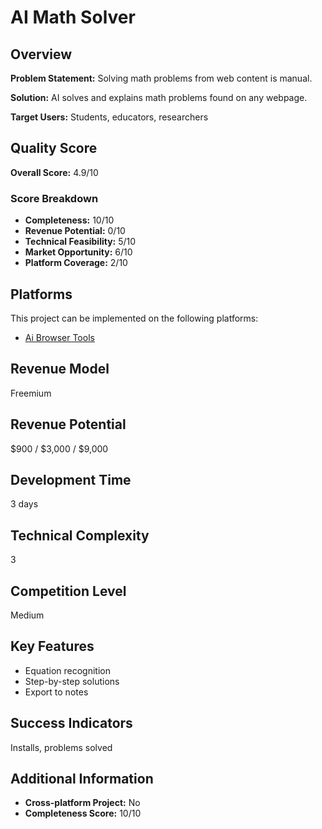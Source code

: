 # AI Math Solver

## Overview
**Problem Statement:** Solving math problems from web content is manual.

**Solution:** AI solves and explains math problems found on any webpage.

**Target Users:** Students, educators, researchers

## Quality Score
**Overall Score:** 4.9/10

### Score Breakdown
- **Completeness:** 10/10
- **Revenue Potential:** 0/10
- **Technical Feasibility:** 5/10
- **Market Opportunity:** 6/10
- **Platform Coverage:** 2/10

## Platforms
This project can be implemented on the following platforms:
- [Ai Browser Tools](./platforms/ai-browser-tools/)

## Revenue Model
Freemium

## Revenue Potential
$900 / $3,000 / $9,000

## Development Time
3 days

## Technical Complexity
3

## Competition Level
Medium

## Key Features
- Equation recognition
- Step-by-step solutions
- Export to notes

## Success Indicators
Installs, problems solved

## Additional Information
- **Cross-platform Project:** No
- **Completeness Score:** 10/10
